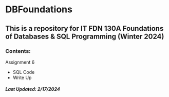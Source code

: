 # DBFoundations
## This is a repository for IT FDN 130A Foundations of Databases & SQL Programming (Winter 2024)
### Contents:
  Assignment 6
  - SQL Code
  - Write Up














##### Last Updated: 2/17/2024

